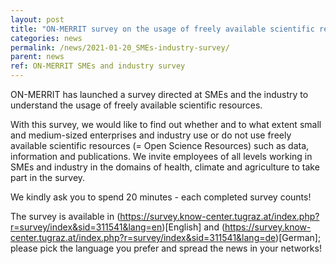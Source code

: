 ```yaml
---
layout: post
title: "ON-MERRIT survey on the usage of freely available scientific resources in SMEs and industry"
categories: news
permalink: /news/2021-01-20_SMEs-industry-survey/
parent: news
ref: ON-MERRIT SMEs and industry survey
---
```


ON-MERRIT has launched a survey directed at SMEs and the industry to understand the usage of freely available scientific resources.

With this survey, we would like to find out whether and to what extent small and medium-sized enterprises and industry use or do not use freely available scientific resources (= Open Science Resources) such as data, information and publications.
We invite employees of all levels working in SMEs and industry in the domains of health, climate and agriculture to take part in the survey.

We kindly ask you to spend 20 minutes - each completed survey counts!

The survey is available in (https://survey.know-center.tugraz.at/index.php?r=survey/index&sid=311541&lang=en)[English] and (https://survey.know-center.tugraz.at/index.php?r=survey/index&sid=311541&lang=de)[German]; please pick the language you prefer and spread the news in your networks!
